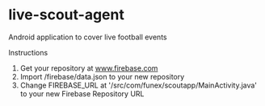 # live-scout-agent
Android application to cover live football events

Instructions

1. Get your repository at www.firebase.com 
2. Import /firebase/data.json to your new repository
3. Change FIREBASE_URL at '/src/com/funex/scoutapp/MainActivity.java' to your new Firebase Repository URL

